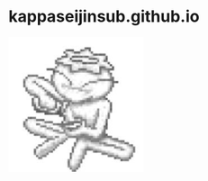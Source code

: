 # kappaseijinsub.github.io

[![kappaseijinsub](https://raw.githubusercontent.com/kappaseijinsub/kappaseijinsub/main/kappaseijinsub.jpg)](https://raw.githubusercontent.com/kappaseijinsub/kappaseijinsub/main/kappaseijinsub.jpg)
